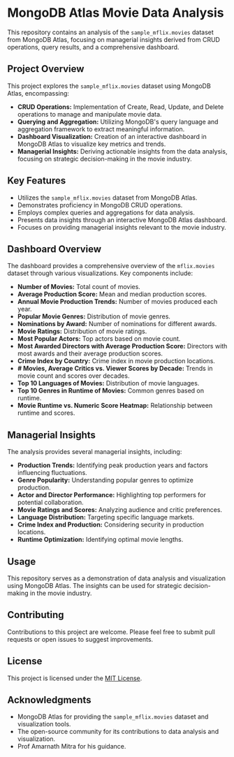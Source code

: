 # MongoDB Atlas Movie Data Analysis

This repository contains an analysis of the `sample_mflix.movies` dataset from MongoDB Atlas, focusing on managerial insights derived from CRUD operations, query results, and a comprehensive dashboard.

## Project Overview

This project explores the `sample_mflix.movies` dataset using MongoDB Atlas, encompassing:

* **CRUD Operations:** Implementation of Create, Read, Update, and Delete operations to manage and manipulate movie data.
* **Querying and Aggregation:** Utilizing MongoDB's query language and aggregation framework to extract meaningful information.
* **Dashboard Visualization:** Creation of an interactive dashboard in MongoDB Atlas to visualize key metrics and trends.
* **Managerial Insights:** Deriving actionable insights from the data analysis, focusing on strategic decision-making in the movie industry.

## Key Features

* Utilizes the `sample_mflix.movies` dataset from MongoDB Atlas.
* Demonstrates proficiency in MongoDB CRUD operations.
* Employs complex queries and aggregations for data analysis.
* Presents data insights through an interactive MongoDB Atlas dashboard.
* Focuses on providing managerial insights relevant to the movie industry.

## Dashboard Overview

The dashboard provides a comprehensive overview of the `mflix.movies` dataset through various visualizations. Key components include:

* **Number of Movies:** Total count of movies.
* **Average Production Score:** Mean and median production scores.
* **Annual Movie Production Trends:** Number of movies produced each year.
* **Popular Movie Genres:** Distribution of movie genres.
* **Nominations by Award:** Number of nominations for different awards.
* **Movie Ratings:** Distribution of movie ratings.
* **Most Popular Actors:** Top actors based on movie count.
* **Most Awarded Directors with Average Production Score:** Directors with most awards and their average production scores.
* **Crime Index by Country:** Crime index in movie production locations.
* **# Movies, Average Critics vs. Viewer Scores by Decade:** Trends in movie count and scores over decades.
* **Top 10 Languages of Movies:** Distribution of movie languages.
* **Top 10 Genres in Runtime of Movies:** Common genres based on runtime.
* **Movie Runtime vs. Numeric Score Heatmap:** Relationship between runtime and scores.

## Managerial Insights

The analysis provides several managerial insights, including:

* **Production Trends:** Identifying peak production years and factors influencing fluctuations.
* **Genre Popularity:** Understanding popular genres to optimize production.
* **Actor and Director Performance:** Highlighting top performers for potential collaboration.
* **Movie Ratings and Scores:** Analyzing audience and critic preferences.
* **Language Distribution:** Targeting specific language markets.
* **Crime Index and Production:** Considering security in production locations.
* **Runtime Optimization:** Identifying optimal movie lengths.

## Usage

This repository serves as a demonstration of data analysis and visualization using MongoDB Atlas. The insights can be used for strategic decision-making in the movie industry.

## Contributing

Contributions to this project are welcome. Please feel free to submit pull requests or open issues to suggest improvements.

## License

This project is licensed under the [MIT License](LICENSE).

## Acknowledgments

* MongoDB Atlas for providing the `sample_mflix.movies` dataset and visualization tools.
* The open-source community for its contributions to data analysis and visualization.
* Prof Amarnath Mitra for his guidance.
